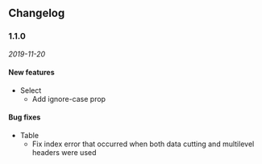 ## Changelog

### 1.1.0

*2019-11-20*

#### New features

- Select
  - Add ignore-case prop

#### Bug fixes
- Table
  - Fix index error that occurred when both data cutting and multilevel headers were used